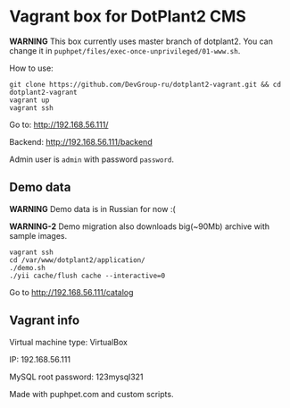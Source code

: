 Vagrant box for DotPlant2 CMS
=============================

**WARNING** This box currently uses master branch of dotplant2. You can change it in `puphpet/files/exec-once-unprivileged/01-www.sh`.

How to use:

```
git clone https://github.com/DevGroup-ru/dotplant2-vagrant.git && cd dotplant2-vagrant
vagrant up
vagrant ssh
```

Go to: http://192.168.56.111/

Backend: http://192.168.56.111/backend

Admin user is `admin` with password `password`.

## Demo data

**WARNING** Demo data is in Russian for now :(

**WARNING-2** Demo migration also downloads big(~90Mb) archive with sample images.

```
vagrant ssh
cd /var/www/dotplant2/application/
./demo.sh
./yii cache/flush cache --interactive=0
```

Go to http://192.168.56.111/catalog

## Vagrant info

Virtual machine type: VirtualBox

IP: 192.168.56.111

MySQL root password: 123mysql321


Made with puphpet.com and custom scripts.
